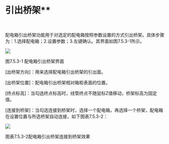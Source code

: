 # 引出桥架**
<br/>

配电箱引出桥架功能用于对选定的配电箱按照参数设置的方式引出桥架。具体步骤为：1.选择配电箱；2.设置参数；3.左键确认。其界面如图7.5.3\-1所示。

![](file:///C:\Users\pkpm\AppData\Local\Temp\ksohtml5908\wps105.jpg)

图7.5.3\-1 配电箱引出桥架界面

\[出桥架方向\]：用来选择配电箱引出桥架的引出面。

\[出桥架位置\]：配电箱引出桥架相对箱柜表面的位置。

\[终点标高\]：当勾选终点标高时，线管终点不随鼠标Z值移动，桥架标高为固定值。

\[连接到桥架\]：当勾选连接到桥架时，选择一个配电箱，再选择一个桥架，配电箱在设置位置与所选桥架自动连接，如下图表7.5.3\-2：

![](file:///C:\Users\pkpm\AppData\Local\Temp\ksohtml5908\wps106.jpg)

图表7.5.3\-2配电箱引出桥架连接到桥架效果